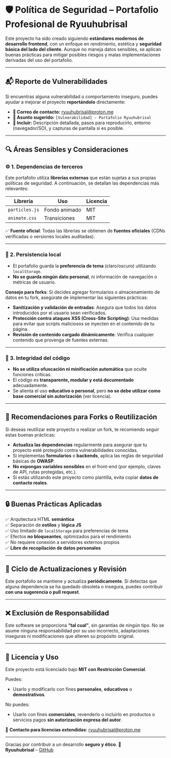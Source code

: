 # 🛡️ **Política de Seguridad – Portafolio Profesional de Ryuuhubrisal**

Este proyecto ha sido creado siguiendo **estándares modernos de desarrollo frontend**, con un enfoque en rendimiento, estética y **seguridad básica del lado del cliente**. Aunque no maneja datos sensibles, se aplican buenas prácticas para mitigar posibles riesgos y malas implementaciones derivadas del uso del portafolio.

---

## 📬 **Reporte de Vulnerabilidades**

Si encuentras alguna vulnerabilidad o comportamiento inseguro, puedes ayudar a mejorar el proyecto **reportándolo** directamente:

- **📧 Correo de contacto:** [ryuuhubrisal@proton.me](mailto:ryuuhubrisal@proton.me)  
- **🧾 Asunto sugerido:** `[Vulnerabilidad] - Portafolio Ryuuhubrisal`  
- **📎 Incluir:** Descripción detallada, pasos para reproducirlo, entorno (navegador/SO), y capturas de pantalla si es posible.

---

## 🔍 **Áreas Sensibles y Consideraciones**

### ⚙️ 1. **Dependencias de terceros**
Este portafolio utiliza **librerías externas** que están sujetas a sus propias políticas de seguridad. A continuación, se detallan las dependencias más relevantes:

| Librería         | Uso                 | Licencia |
|------------------|---------------------|----------|
| `particles.js`    | Fondo animado       | MIT      |
| `animate.css`     | Transiciones        | MIT      |

✅ **Fuente oficial**: Todas las librerías se obtienen de **fuentes oficiales** (CDNs verificadas o versiones locales auditadas).

---

### 🧠 2. **Persistencia local**
- El portafolio guarda la **preferencia de tema** (claro/oscuro) utilizando `localStorage`.
- **No se guarda ningún dato personal**, ni información de navegación o métricas de usuario.

**Consejo para forks**: Si decides agregar formularios o almacenamiento de datos en tu fork, asegúrate de implementar las siguientes prácticas:
- **Sanitización y validación de entradas**: Asegura que todos los datos introducidos por el usuario sean verificados.
- **Protección contra ataques XSS (Cross-Site Scripting)**: Usa medidas para evitar que scripts maliciosos se inyecten en el contenido de tu página.
- **Revisión de contenido cargado dinámicamente**: Verifica cualquier contenido que provenga de fuentes externas.

---

### 🧱 3. **Integridad del código**
- **No se utiliza ofuscación ni minificación automática** que oculte funciones críticas.
- El código es **transparente, modular y está documentado** adecuadamente.
- Se alienta el uso **educativo o personal**, pero **no se debe utilizar como base comercial sin autorización** (ver licencia).

---

## 🔐 **Recomendaciones para Forks o Reutilización**

Si deseas reutilizar este proyecto o realizar un fork, te recomiendo seguir estas buenas prácticas:

- **Actualiza las dependencias** regularmente para asegurar que tu proyecto esté protegido contra vulnerabilidades conocidas.
- Si implementas **formularios** o **backends**, aplica las reglas de seguridad básicas de **OWASP**.
- **No expongas variables sensibles** en el front-end (por ejemplo, claves de API, rutas protegidas, etc.).
- Si estás utilizando este proyecto como plantilla, evita copiar **datos de contacto reales**.

---

## 🔒 **Buenas Prácticas Aplicadas**

✅ Arquitectura HTML **semántica**  
✅ Separación de **estilos** y **lógica JS**  
✅ Uso limitado de `localStorage` para preferencias de tema  
✅ Efectos **no bloqueantes**, optimizados para el rendimiento  
✅ No requiere conexión a servidores externos propios  
✅ **Libre de recopilación de datos personales**

---

## 🔁 **Ciclo de Actualizaciones y Revisión**

Este portafolio se mantiene y actualiza **periódicamente**. Si detectas que alguna dependencia se ha quedado obsoleta o insegura, puedes contribuir **con una sugerencia o pull request**.

---

## ❌ **Exclusión de Responsabilidad**

Este software se proporciona **“tal cual”**, sin garantías de ningún tipo. No se asume ninguna responsabilidad por su uso incorrecto, adaptaciones inseguras ni modificaciones que alteren su propósito original.

---

## 📃 **Licencia y Uso**

Este proyecto está licenciado bajo **MIT con Restricción Comercial**.

Puedes:
- Usarlo y modificarlo con fines **personales**, **educativos** o **demostrativos**.

No puedes:
- Usarlo con fines **comerciales**, revenderlo o incluirlo en productos o servicios pagos **sin autorización expresa del autor**.

🔗 **Contacto para licencias extendidas**: [ryuuhubrisal@proton.me](mailto:ryuuhubrisal@proton.me)

---

Gracias por contribuir a un desarrollo **seguro y ético**. 🙌  
**Ryuuhubrisal** – [GitHub](https://github.com/Ryuuhubrisal)
